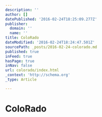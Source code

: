 ```yaml
---
description: ''
author: []
datePublished: '2016-02-24T18:25:09.277Z'
publisher:
  domain: ''
  name: ''
title: ColoRado
dateModified: '2016-02-24T18:24:47.501Z'
sourcePath: _posts/2016-02-24-colorado.md
published: true
inFeed: true
hasPage: true
inNav: false
url: colorado/index.html
_context: 'http://schema.org'
_type: Article

---
```

# ColoRado